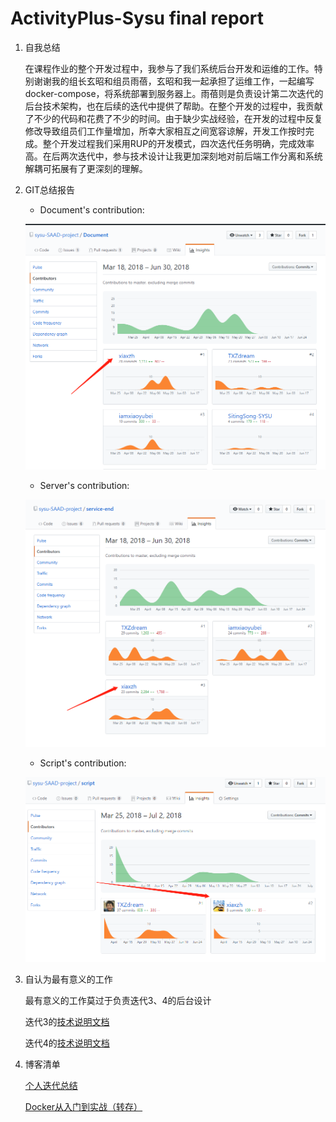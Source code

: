 # ActivityPlus-Sysu final report

1. 自我总结

    在课程作业的整个开发过程中，我参与了我们系统后台开发和运维的工作。特别谢谢我的组长玄昭和组员雨蓓，玄昭和我一起承担了运维工作，一起编写docker-compose，将系统部署到服务器上。雨蓓则是负责设计第二次迭代的后台技术架构，也在后续的迭代中提供了帮助。在整个开发的过程中，我贡献了不少的代码和花费了不少的时间。由于缺少实战经验，在开发的过程中反复修改导致组员们工作量增加，所幸大家相互之间宽容谅解，开发工作按时完成。整个开发过程我们采用RUP的开发模式，四次迭代任务明确，完成效率高。在后两次迭代中，参与技术设计让我更加深刻地对前后端工作分离和系统解耦可拓展有了更深刻的理解。


2. GIT总结报告

    - Document's contribution:
    
    ![](./pic/document-contribution.png)

    - Server's contribution:

    ![](./pic/server-contribution.png)

    - Script's contribution:

    ![](./pic/script-contribution.png)

3. 自认为最有意义的工作

    最有意义的工作莫过于负责迭代3、4的后台设计

    迭代3的[技术说明文档](https://github.com/sysu-SAAD-project/Document/blob/master/iter-3/%E6%8A%80%E6%9C%AF%E8%AF%B4%E6%98%8E%E6%96%87%E6%A1%A3.md)

    迭代4的[技术说明文档](https://github.com/sysu-SAAD-project/Document/blob/master/iter-4/%E6%8A%80%E6%9C%AF%E8%AF%B4%E6%98%8E%E6%96%87%E6%A1%A3.md)

4. 博客清单

    [个人迭代总结](https://xiaxzh.github.io/2018/04/15/iter-1-summary)

    [Docker从入门到实战（转存）](https://www.kancloud.cn/maozhenggang/docker-api/94196)
